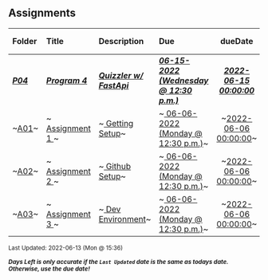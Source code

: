 ## Assignments

| Folder | Title | Description | Due | dueDate | Days Left<sup>*</sup> |
|:------|:------|:------|:------|:-----:|-----|
| ***<a href="https://github.com/rugbyprof/4443-Mobile-Apps_Summer22/tree/master/Assignments/P04">P04</a>*** | ***<a href="https://github.com/rugbyprof/4443-Mobile-Apps_Summer22/tree/master/Assignments/P04"> Program 4 </a>*** | ***<a href="https://github.com/rugbyprof/4443-Mobile-Apps_Summer22/tree/master/Assignments/P04"> Quizzler w/ FastApi</a>*** | ***<a href="https://github.com/rugbyprof/4443-Mobile-Apps_Summer22/tree/master/Assignments/P04"> 06-15-2022 (Wednesday @ 12:30 p.m.)</a>*** | ***<a href="https://github.com/rugbyprof/4443-Mobile-Apps_Summer22/tree/master/Assignments/P04">2022-06-15 00:00:00</a>*** | 2 |
| ~<a href="https://github.com/rugbyprof/4443-Mobile-Apps_Summer22/tree/master/Assignments/A01">A01</a>~ | ~<a href="https://github.com/rugbyprof/4443-Mobile-Apps_Summer22/tree/master/Assignments/A01"> Assignment 1 </a>~ | ~<a href="https://github.com/rugbyprof/4443-Mobile-Apps_Summer22/tree/master/Assignments/A01"> Getting Setup</a>~ | ~<a href="https://github.com/rugbyprof/4443-Mobile-Apps_Summer22/tree/master/Assignments/A01"> 06-06-2022 (Monday @ 12:30 p.m.)</a>~ | ~<a href="https://github.com/rugbyprof/4443-Mobile-Apps_Summer22/tree/master/Assignments/A01">2022-06-06 00:00:00</a>~ | ---- |
| ~<a href="https://github.com/rugbyprof/4443-Mobile-Apps_Summer22/tree/master/Assignments/A02">A02</a>~ | ~<a href="https://github.com/rugbyprof/4443-Mobile-Apps_Summer22/tree/master/Assignments/A02"> Assignment 2 </a>~ | ~<a href="https://github.com/rugbyprof/4443-Mobile-Apps_Summer22/tree/master/Assignments/A02"> Github Setup</a>~ | ~<a href="https://github.com/rugbyprof/4443-Mobile-Apps_Summer22/tree/master/Assignments/A02"> 06-06-2022 (Monday @ 12:30 p.m.)</a>~ | ~<a href="https://github.com/rugbyprof/4443-Mobile-Apps_Summer22/tree/master/Assignments/A02">2022-06-06 00:00:00</a>~ | ---- |
| ~<a href="https://github.com/rugbyprof/4443-Mobile-Apps_Summer22/tree/master/Assignments/A03">A03</a>~ | ~<a href="https://github.com/rugbyprof/4443-Mobile-Apps_Summer22/tree/master/Assignments/A03"> Assignment 3 </a>~ | ~<a href="https://github.com/rugbyprof/4443-Mobile-Apps_Summer22/tree/master/Assignments/A03"> Dev Environment</a>~ | ~<a href="https://github.com/rugbyprof/4443-Mobile-Apps_Summer22/tree/master/Assignments/A03"> 06-06-2022 (Monday @ 12:30 p.m.)</a>~ | ~<a href="https://github.com/rugbyprof/4443-Mobile-Apps_Summer22/tree/master/Assignments/A03">2022-06-06 00:00:00</a>~ | ---- |

<sup>Last Updated: 2022-06-13 (Mon @ 15:36)</sup> 

<sup>***Days Left is only accurate if the `Last Updated` date is the same as todays date. Otherwise, use the due date!***</sup> 